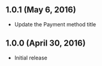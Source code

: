 ## 1.0.1 (May 6, 2016)
- Update the Payment method title

## 1.0.0 (April 30, 2016)

- Initial release
